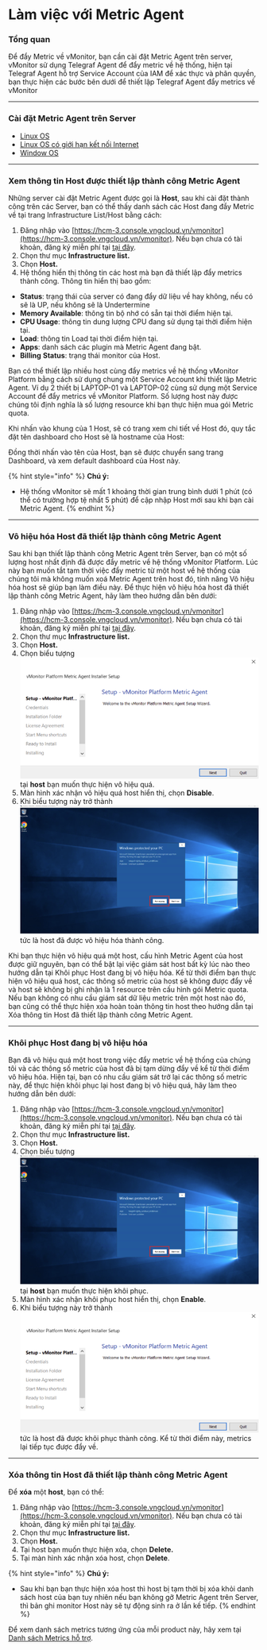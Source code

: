 # Làm việc với Metric Agent

### Tổng quan

Để đẩy Metric về vMonitor, bạn cần cài đặt Metric Agent trên server, vMonitor sử dụng Telegraf Agent để đẩy metric về hệ thống, hiện tại Telegraf Agent hỗ trợ Service Account của IAM để xác thực và phân quyền, bạn thực hiện các bước bên dưới để thiết lập Telegraf Agent đẩy metrics về vMonitor

***

### Cài đặt Metric Agent trên Server

* [Linux OS](cai-dat-metric-agent-tren-server/linux-os.md)
* [Linux OS có giới hạn kết nối Internet](cai-dat-metric-agent-tren-server/linux-os-co-gioi-han-ket-noi-internet.md)
* [Window OS](cai-dat-metric-agent-tren-server/window-os.md)

***

### Xem thông tin Host được thiết lập thành công Metric Agent

Những server cài đặt Metric Agent được gọi là **Host**, sau khi cài đặt thành công trên các Server, bạn có thể thấy danh sách các Host đang đẩy Metric về tại trang Infrastructure List/Host bằng cách:

1. Đăng nhập vào [https://hcm-3.console.vngcloud.vn/vmonitor](https://hcm-3.console.vngcloud.vn/vmonitor). Nếu bạn chưa có tài khoản, đăng ký miễn phí tại [tại đây](https://register.vngcloud.vn/signup).
2. Chọn thư mục **Infrastructure list.**
3. Chọn **Host.**
4. Hệ thống hiển thị thông tin các host mà bạn đã thiết lập đẩy metrics thành công. Thông tin hiển thị bao gồm:

* **Status**: trạng thái của server có đang đẩy dữ liệu về hay không, nếu có sẽ là UP, nếu không sẽ là Undertermine
* **Memory Available**: thông tin bộ nhớ có sẵn tại thời điểm hiện tại.
* **CPU Usage**: thông tin dung lượng CPU đang sử dụng tại thời điểm hiện tại.
* **Load**: thông tin Load tại thời điểm hiện tại.
* **Apps**: danh sách các plugin mà Metric Agent đang bật.
* **Billing** **Status**: trạng thái monitor của Host.

Bạn có thể thiết lập nhiều host cùng đẩy metrics về hệ thống vMonitor Platform bằng cách sử dụng chung một Service Account khi thiết lập Metric Agent. Ví dụ 2 thiết bị LAPTOP-01 và LAPTOP-02 cùng sử dụng một Service Account để đẩy metrics về vMonitor Platform. Số lượng host này được chúng tôi định nghĩa là số lượng resource khi bạn thực hiện mua gói Metric quota.

Khi nhấn vào khung của 1 Host, sẽ có trang xem chi tiết về Host đó, quy tắc đặt tên dashboard cho Host sẽ là hostname của Host:

Đồng thời nhấn vào tên của Host, bạn sẽ được chuyển sang trang Dashboard, và xem default dashboard của Host này.

{% hint style="info" %}
**Chú ý:**

* Hệ thống vMonitor sẽ mất 1 khoảng thời gian trung bình dưới 1 phút (có thể có trường hợp tệ nhất 5 phút) để cập nhập Host mới sau khi bạn cài Metric Agent.
{% endhint %}

***

### Vô hiệu hóa Host đã thiết lập thành công Metric Agent

Sau khi bạn thiết lập thành công Metric Agent trên Server, bạn có một số lượng host nhất định đã được đẩy metric về hệ thống vMonitor Platform. Lúc này bạn muốn tắt tạm thời việc đẩy metric từ một host về hệ thống của chúng tôi mà không muốn xoá Metric Agent trên host đó, tính năng Vô hiệu hóa host sẽ giúp bạn làm điều này. Để thực hiện vô hiệu hóa host đã thiết lập thành công Metric Agent, hãy làm theo hướng dẫn bên dưới:&#x20;

1. Đăng nhập vào [https://hcm-3.console.vngcloud.vn/vmonitor](https://hcm-3.console.vngcloud.vn/vmonitor). Nếu bạn chưa có tài khoản, đăng ký miễn phí tại [tại đây](https://register.vngcloud.vn/signup).
2. Chọn thư mục **Infrastructure list.**
3. Chọn **Host.**
4. Chọn biểu tượng <img src="../../../../.gitbook/assets/image (112).png" alt="" data-size="line"> tại **host** bạn muốn thực hiện vô hiệu quá.
5. Màn hình xác nhận vô hiệu quá host hiển thị, chọn **Disable**.
6. Khi biểu tượng này trở thành <img src="../../../../.gitbook/assets/image (111).png" alt="" data-size="line">tức là host đã được vô hiệu hóa thành công.&#x20;

Khi bạn thực hiện vô hiệu quá một host, cấu hình Metric Agent của host được giữ nguyên, bạn có thể bật lại việc giám sát host bất kỳ lúc nào theo hướng dẫn tại Khôi phục Host đang bị vô hiệu hóa. Kể từ thời điểm bạn thực hiện vô hiệu quá host, các thông số metric của host sẽ không được đẩy về và host sẽ không bị ghi nhận là 1 resource trên cấu hình gói Metric quota. Nếu bạn không có nhu cầu giám sát dữ liệu metric trên một host nào đó, bạn cũng có thể thực hiện xóa hoàn toàn thông tin host theo hướng dẫn tại Xóa thông tin Host đã thiết lập thành công Metric Agent.

***

### Khôi phục Host đang bị vô hiệu hóa

Bạn đã vô hiệu quá một host trong việc đẩy metric về hệ thống của chúng tôi và các thông số metric của host đã bị tạm dừng đẩy về kể từ thời điểm vô hiệu hóa. Hiện tại, bạn có nhu cầu giám sát trở lại các thông số metric này, để thực hiện khôi phục lại host đang bị vô hiệu quá, hãy làm theo hướng dẫn bên dưới:

1. Đăng nhập vào [https://hcm-3.console.vngcloud.vn/vmonitor](https://hcm-3.console.vngcloud.vn/vmonitor). Nếu bạn chưa có tài khoản, đăng ký miễn phí tại [tại đây](https://register.vngcloud.vn/signup).
2. Chọn thư mục **Infrastructure list.**
3. Chọn **Host.**
4. Chọn biểu tượng <img src="../../../../.gitbook/assets/image (111).png" alt="" data-size="line">tại **host** bạn muốn thực hiện khôi phục.
5. Màn hình xác nhận khôi phục host hiển thị, chọn **Enable**.
6. Khi biểu tượng này trở thành <img src="../../../../.gitbook/assets/image (112).png" alt="" data-size="line">tức là host đã được khôi phục thành công. Kể từ thời điểm này, metrics lại tiếp tục được đẩy về.

***

### Xóa thông tin Host đã thiết lập thành công Metric Agent

Để **xóa** một **host**, bạn có thể:&#x20;

1. Đăng nhập vào [https://hcm-3.console.vngcloud.vn/vmonitor](https://hcm-3.console.vngcloud.vn/vmonitor). Nếu bạn chưa có tài khoản, đăng ký miễn phí tại [tại đây](https://register.vngcloud.vn/signup).
2. Chọn thư mục **Infrastructure list.**
3. Chọn **Host.**
4. Tại host bạn muốn thực hiện xóa, chọn **Delete.**
5. Tại màn hình xác nhận xóa host, chọn **Delete**.

{% hint style="info" %}
**Chú ý:**

* Sau khi bạn bạn thực hiện xóa host thì host bị tạm thời bị xóa khỏi danh sách host của bạn tuy nhiên nếu bạn không gỡ Metric Agent trên Server, thì bản ghi monitor Host này sẽ tự động sinh ra ở lần kế tiếp.
{% endhint %}

Để xem danh sách metrics tương ứng của mỗi product này, hãy xem tại [Danh sách Metrics hỗ trợ](../danh-sach-metrics-ho-tro/).
